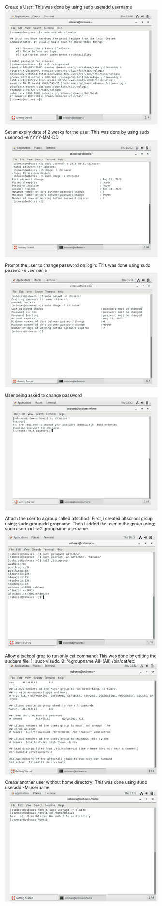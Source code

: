 Create a User:
This was done by using sudo useradd username
![](image_step1.png)

Set an expiry date of 2 weeks for the user:
This was done by using sudo usermod -e YYYY-MM-DD
![](image_step2.png)

Prompt the user to change password on login:
This was done using sudo passwd -e username
![](image_step3.png)

User being asked to change password
![](image_step3.1.png)

Attach the user to a group called altschool:
First, i created altschool group using; 
sudo groupadd gropname.
Then i added the user to the group using;
sudo usermod -aG groupname username
![](image_step4.png)

Allow altschool grop to run only cat command:
This was done by editing the sudoers file.
1: sudo visudo.
2: %groupname All=(All) /bin/cat/etc
![](image_step5.png)

Create another user without home directory:
This was done using sudo useradd -M username
![](image_step6.png)

  